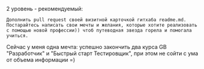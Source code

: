 

2 уровень - рекомендуемый:

    Дополнить pull request своей визитной карточкой гитхаба readme.md. Постарайтесь написать свои мечты и желания, которые хотите реализовать с помощью новой профессии)) чтоб путеводная звезда горела и помогала учиться.

   
   
Сейчас у меня одна мечта: успешно закончить два курса GB "Разработчик" и "Быстрый старт Тестировщик", при этом не сойти с ума от объема информации =) 

